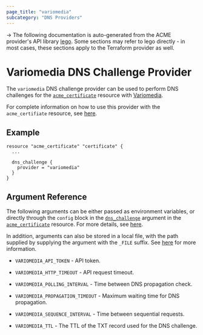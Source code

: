 ```yaml
---
page_title: "variomedia"
subcategory: "DNS Providers"
---
```


-> The following documentation is auto-generated from the ACME
provider's API library [lego](https://go-acme.github.io/lego/).  Some
sections may refer to lego directly - in most cases, these sections
apply to the Terraform provider as well.

# Variomedia DNS Challenge Provider

The `variomedia` DNS challenge provider can be used to perform DNS challenges for
the [`acme_certificate`][resource-acme-certificate] resource with
[Variomedia](https://www.variomedia.de/).

[resource-acme-certificate]: ../resources/certificate.md

For complete information on how to use this provider with the `acme_certifiate`
resource, see [here][resource-acme-certificate-dns-challenges].

[resource-acme-certificate-dns-challenges]: ../resources/certificate.md#using-dns-challenges

## Example

```hcl
resource "acme_certificate" "certificate" {
  ...

  dns_challenge {
    provider = "variomedia"
  }
}
```
## Argument Reference

The following arguments can be either passed as environment variables, or
directly through the `config` block in the
[`dns_challenge`][resource-acme-certificate-dns-challenge-arg] argument in the
[`acme_certificate`][resource-acme-certificate] resource. For more details, see
[here][resource-acme-certificate-dns-challenges].

[resource-acme-certificate-dns-challenge-arg]: ../resources/certificate.md#dns_challenge

In addition, arguments can also be stored in a local file, with the path
supplied by supplying the argument with the `_FILE` suffix. See
[here][acme-certificate-file-arg-example] for more information.

[acme-certificate-file-arg-example]: ../resources/certificate.md#using-variable-files-for-provider-arguments

* `VARIOMEDIA_API_TOKEN` - API token.

* `VARIOMEDIA_HTTP_TIMEOUT` - API request timeout.
* `VARIOMEDIA_POLLING_INTERVAL` - Time between DNS propagation check.
* `VARIOMEDIA_PROPAGATION_TIMEOUT` - Maximum waiting time for DNS propagation.
* `VARIOMEDIA_SEQUENCE_INTERVAL` - Time between sequential requests.
* `VARIOMEDIA_TTL` - The TTL of the TXT record used for the DNS challenge.


